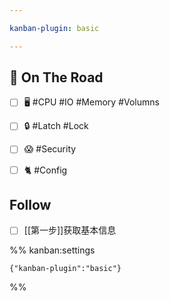 ```yaml
---

kanban-plugin: basic

---
```


## 🛵 On The Road

- [ ] 🖥️ #CPU #IO #Memory #Volumns
- [ ] 🔒 #Latch  #Lock
- [ ] 😱 #Security
- [ ] 🐈 #Config


## Follow

- [ ] [[第一步]]获取基本信息




%% kanban:settings
```
{"kanban-plugin":"basic"}
```
%%
